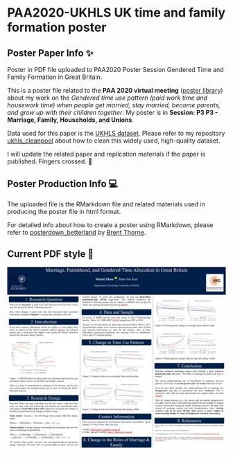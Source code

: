 # PAA2020-UKHLS UK time and family formation poster

## Poster Paper Info :sparkles:
Poster in PDF file uploaded to PAA2020 Poster Session Gendered Time and Family Formation in Great Britain.

This is a poster file related to the **PAA 2020 virtual meeting** ([poster library](https://engage.populationassociation.org/paa-2020/posters)) about my work on the *Gendered time use pattern (paid work time and housework time) when people get married, stay married, become parents, and grow up with their children together*. My poster is in **Session: P3 P3 - Marriage, Family, Households, and Unions**.

Data used for this paper is the [UKHLS dataset](https://www.understandingsociety.ac.uk/). Please refer to my repository [ukhls_cleanpool](https://github.com/jomuzhi/ukhls_cleanpool) about how to clean this widely used, high-quality dataset. 

I will update the related paper and replication materials if the paper is published. Fingers crossed. :pray:

## Poster Production Info :computer:
The uploaded file is the RMarkdown file and related materials used in producing the poster file in html format.

For detailed info about how to create a poster using RMarkdown, please refer to [posterdown_betterland](https://github.com/brentthorne/posterdown/wiki/posterdown_betterland) by [Brent Thorne](https://github.com/brentthorne).

## Current PDF style :art:
![](poster_time-familyUK-mz%20_01.png)
